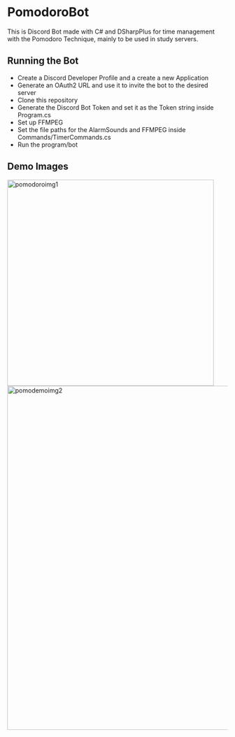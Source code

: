 # PomodoroBot
This is Discord Bot made with C# and DSharpPlus for time management with the Pomodoro Technique, mainly to be used in study servers.

## Running the Bot
- Create a Discord Developer Profile and a create a new Application
- Generate an OAuth2 URL and use it to invite the bot to the desired server
- Clone this repository
- Generate the Discord Bot Token and set it as the Token string inside Program.cs
- Set up FFMPEG
- Set the file paths for the AlarmSounds and FFMPEG inside Commands/TimerCommands.cs
- Run the program/bot

## Demo Images
<img width="472" alt="pomodoroimg1" src="https://user-images.githubusercontent.com/62355475/165233305-14409914-01be-4680-b486-12cfb8464487.png">
<img width="788" alt="pomodemoimg2" src="https://user-images.githubusercontent.com/62355475/164593616-a73fb0a6-d704-4c0a-92d6-60faeedae6e3.png">
